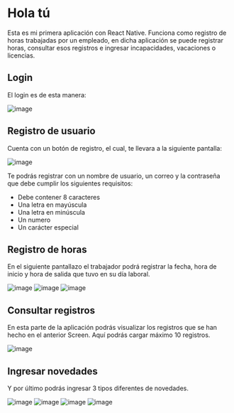 

# Hola tú


Esta es mi primera aplicación con React Native. Funciona como registro de horas trabajadas por un empleado, en dicha aplicación se puede registrar horas, consultar esos registros e ingresar incapacidades, vacaciones o licencias.

## Login
El login es de esta manera: 

![image](https://github.com/jsolano0112/App-react-native/assets/90517708/a9ac2d1f-f063-4a12-801a-0c9a617bbccd)

## Registro de usuario
Cuenta con un botón de registro, el cual, te llevara a la siguiente pantalla: 

![image](https://github.com/jsolano0112/App-react-native/assets/90517708/c623cf04-a83b-434c-bf53-1167e4f616dc)

Te podrás registrar con un nombre de usuario, un correo y la contraseña que debe cumplir los siguientes requisitos: 
- Debe contener 8 caracteres
- Una letra en mayúscula
- Una letra en minúscula
- Un numero
- Un carácter especial
  
## Registro de horas 

En el siguiente pantallazo el trabajador podrá registrar la fecha, hora de inicio y hora de salida que tuvo en su día laboral.

![image](https://github.com/jsolano0112/App-react-native/assets/90517708/d639ac39-f9ef-4741-9696-26f78d1f79b7) ![image](https://github.com/jsolano0112/App-react-native/assets/90517708/30228c93-2d3d-42e2-a447-b6d9cf58e215) ![image](https://github.com/jsolano0112/App-react-native/assets/90517708/1d2ccc38-599c-479a-bc33-5d8e34d0ce43)



## Consultar registros 

En esta parte de la aplicación podrás visualizar los registros que se han hecho en el anterior Screen. Aquí podrás cargar máximo 10 registros.

![image](https://github.com/jsolano0112/App-react-native/assets/90517708/42dac4df-9874-484c-8a9a-cb100ed286aa)

## Ingresar novedades 
Y por último podrás ingresar 3 tipos diferentes de novedades.

![image](https://github.com/jsolano0112/App-react-native/assets/90517708/0eabf8c6-1f08-47d2-9d87-97022fa523f3)  ![image](https://github.com/jsolano0112/App-react-native/assets/90517708/e1ab708f-ef56-49d5-8cb9-187981910bb3) ![image](https://github.com/jsolano0112/App-react-native/assets/90517708/30f6528d-7b87-45e2-bdfe-2ee23a939fff) ![image](https://github.com/jsolano0112/App-react-native/assets/90517708/0ec8f773-5da8-4c9d-97dd-c1439cf78701)




